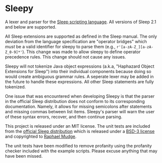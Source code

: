 # Sleepy

A lexer and parser for the [Sleep scripting language](http://sleep.dashnine.org/).
All versions of Sleep 2.1 and below are supported.

All Sleep extensions are supported as defined in the Sleep manual.
The only deviation from the language specification are "operator bridges" which _must_ be a valid identifier for sleepy to parse them (e.g., `r'[a-zA-Z_][a-zA-Z_0-9]*'`).
This change was made to allow sleepy to define operator precedence rules.
This change should not cause any issues.

Sleepy will not tokenize Java object expressions (a.k.a, "Haphazard Object Extensions for Sleep") into their individual components because doing so would create ambiguous grammar rules.
A seperate lexer may be added in the future to handle these expressions.
All other Sleep statements are fully tokenized.

One issue that was encountered when developing Sleepy is that the parser in the official Sleep distribution does not conform to its corresponding documentation.
Namely, it allows for missing semicolons after statements and missing commas between list items.
Sleepy's parser will warn the user of these syntax errors, recover, and then continue parsing.

This project is released under an MIT license.
The unit tests are included from the [official Sleep distribution](http://sleep.dashnine.org/download.html) which is released under a [BSD-3 license](https://github.com/rsmudge/sleep/blob/master/license.txt) and copyrighted to [Raphael Mudge](https://github.com/rsmudge/sleep/tree/master).

The unit tests have been modified to remove profanity using the profanity checker included with the example scripts.
Please excuse anything that may have been missed.